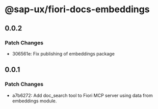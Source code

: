 # @sap-ux/fiori-docs-embeddings

## 0.0.2

### Patch Changes

-   306561e: Fix publishing of embeddings package

## 0.0.1

### Patch Changes

-   a7b6272: Add doc_search tool to Fiori MCP server using data from embeddings module.
